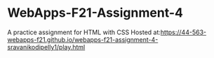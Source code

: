 # WebApps-F21-Assignment-4
A practice assignment for HTML with CSS
Hosted at:https://44-563-webapps-f21.github.io/webapps-f21-assignment-4-sravanikodipelly1/play.html